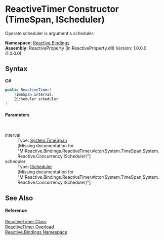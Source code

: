 # ReactiveTimer Constructor (TimeSpan, IScheduler)
 

Operate scheduler is argument's scheduler.

**Namespace:**&nbsp;<a href="c3971206-685a-088e-bb60-d89f59135b99">Reactive.Bindings</a><br />**Assembly:**&nbsp;ReactiveProperty (in ReactiveProperty.dll) Version: 1.0.0.0 (1.0.0.0)

## Syntax

**C#**<br />
``` C#
public ReactiveTimer(
	TimeSpan interval,
	IScheduler scheduler
)
```


#### Parameters
&nbsp;<dl><dt>interval</dt><dd>Type: <a href="http://msdn2.microsoft.com/en-us/library/269ew577" target="_blank">System.TimeSpan</a><br />\[Missing <param name="interval"/> documentation for "M:Reactive.Bindings.ReactiveTimer.#ctor(System.TimeSpan,System.Reactive.Concurrency.IScheduler)"\]</dd><dt>scheduler</dt><dd>Type: <a href="http://msdn2.microsoft.com/en-us/library/hh229149" target="_blank">IScheduler</a><br />\[Missing <param name="scheduler"/> documentation for "M:Reactive.Bindings.ReactiveTimer.#ctor(System.TimeSpan,System.Reactive.Concurrency.IScheduler)"\]</dd></dl>

## See Also


#### Reference
<a href="b721b72c-738d-ae36-d329-7e88e86cd21b">ReactiveTimer Class</a><br /><a href="09db26f0-a645-6ae0-1782-925004a66f9e">ReactiveTimer Overload</a><br /><a href="c3971206-685a-088e-bb60-d89f59135b99">Reactive.Bindings Namespace</a><br />